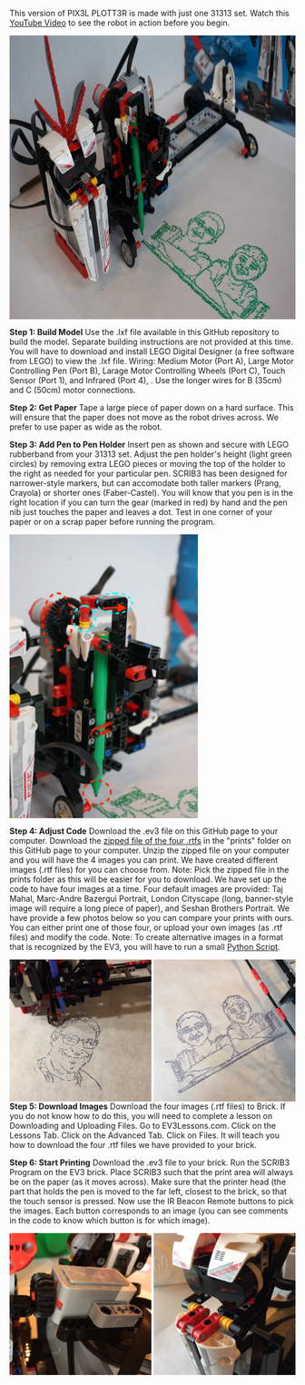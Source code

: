 
This version of PIX3L PLOTT3R is made with just one 31313 set. Watch this <a href="https://youtu.be/kFiWumBILwU">YouTube Video</a> to see the robot in action before you begin.

<img src="../SCRIB3.JPG" align="center" height="500">

**Step 1: Build Model** Use the .lxf file available in this GitHub repository to build the model. Separate building instructions are not provided at this time. You will have to download and install LEGO Digital Designer (a free software from LEGO) to view the .lxf file. Wiring: Medium Motor (Port A), Large Motor Controlling Pen (Port B), Larage Motor Controlling Wheels (Port C), Touch Sensor (Port 1), and Infrared (Port 4), . Use the longer wires for B (35cm) and C (50cm) motor connections.

**Step 2: Get Paper** Tape a large piece of paper down on a hard surface. This will ensure that the paper does not move as the robot drives across. We prefer to use paper as wide as the robot.

**Step 3: Add Pen to Pen Holder** Insert pen as shown and secure with LEGO rubberband from your 31313 set. Adjust the pen holder's height (light green circles) by removing extra LEGO pieces or moving the top of the holder to the right as needed for your particular pen. SCRIB3 has been designed for narrower-style markers, but can accomodate both taller markers (Prang, Crayola) or shorter ones (Faber-Castel). You will know that you pen is in the right location if you can turn the gear (marked in red) by hand and the pen nib just touches the paper and leaves a dot. Test in one corner of your paper or on a scrap paper before running the program.

<img src="PenHolder.JPG" align="center" height="500">

**Step 4: Adjust Code** Download the .ev3 file on this GitHub page to your computer. Download the <a href="https://github.com/seshanbrothers/projects/blob/master/PIX3LPLOTT3R/SCRIB3/prints/Print%20Images.zip?raw=true"> zipped file of the four .rtfs</a> in the "prints" folder on this GitHub page to your computer. Unzip the zipped file on your computer and you will have the 4 images you can print. We have created different images (.rtf files) for you can choose from. Note: Pick the zipped file in the prints folder as this will be easier for you to download. We have set up the code to have four images at a time. Four default images are provided: Taj Mahal, Marc-Andre Bazergui Portrait, London Cityscape (long, banner-style image will require a long piece of paper), and Seshan Brothers Portrait. We have provide a few photos below so you can compare your prints with ours. You can either print one of those four, or upload your own images (as .rtf files) and modify the code.  Note: To create alternative images in a format that is recognized by the EV3, you will have to run a small <a href="https://github.com/seshanbrothers/projects/blob/master/PIX3LPLOTT3R/image2ev3rtf.py">Python Script</a>.

<img src="MarcAndreBazergui.JPG" align="left" height="250">
<img src="SeshanBrothers.JPG" align="right" height="250">

**Step 5: Download Images** Download the four images (.rtf files) to Brick. If you do not know how to do this, you will need to complete a lesson on Downloading and Uploading Files. Go to EV3Lessons.com. Click on the Lessons Tab. Click on the Advanced Tab. Click on Files. It will teach you how to download the four .rtf files we have provided to your brick.

**Step 6: Start Printing** Download the .ev3 file to your brick. Run the SCRIB3 Program on the EV3 brick. Place SCRIB3 such that the print area will always be on the paper (as it moves across). Make sure that the printer head (the part that holds the pen is moved to the far left, closest to the brick, so that the touch sensor is pressed. Now use the IR Beacon Remote buttons to pick the images. Each button corresponds to an image (you can see comments in the code to know which button is for which image).

<img src="Touch.JPG" align="left" height="250">
<img src="Infrared.JPG" align="right" height="250">
